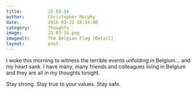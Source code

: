 ```yaml
---
title:			22.03.16
author:			Christopher Murphy
date:			2016-03-22 18:34:00
category: 		Thoughts
image:			22-03-16.png
imagealt:		The Belgian Flag [Detail]
layout:			post
---
```



I woke this morning to witness the terrible events unfolding in Belgium… and my heart sank. I have <span title="Conrad, Mimi, Paddy, Joke… I'm thinking of you all.">many, many</span> friends and colleagues living in Belgium and they are all in my thoughts tonight.

Stay strong. Stay true to your values. Stay safe.
